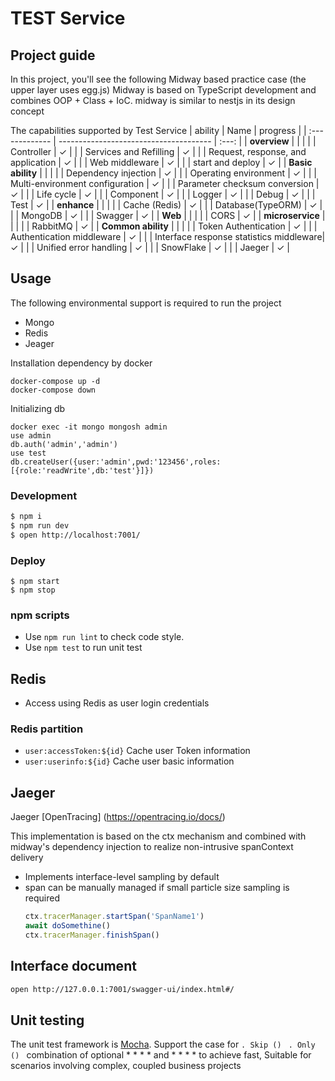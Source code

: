 # TEST Service

## Project guide
In this project, you'll see the following Midway based practice case (the upper layer uses egg.js)
Midway is based on TypeScript development and combines OOP + Class + IoC. midway is similar to nestjs in its design concept

The capabilities supported by Test Service
| ability       | Name                                   | progress  |
| :------------- | -------------------------------------- | :---: |
| **overview**   |                                        |       |
|                | Controller                             |   ✓   |
|                | Services and Refilling                 |   ✓   |
|                | Request, response, and application     |   ✓   |
|                | Web middleware                         |   ✓   |
|                | start and deploy                       |   ✓   |
| **Basic ability**   |                                   |       |
|                | Dependency injection                   |   ✓   |
|                | Operating environment                  |   ✓   |
|                | Multi-environment configuration                                             |   ✓   |
|                | Parameter checksum conversion          |   ✓   |
|                | Life cycle                             |   ✓   |
|                | Component                              |   ✓   |
|                | Logger                                 |   ✓   |
|                | Debug                                  |   ✓   |
|                | Test                                   |   ✓   |
| **enhance**       |                                     |       |
|                | Cache (Redis)                          |   ✓   |
|                | Database(TypeORM)                      |   ✓   |
|                | MongoDB                                |   ✓   |
|                | Swagger                                |   ✓   |
| **Web**    |                                         |       |
|                |      CORS                               |   ✓   |
| **microservice**     |                                         |       |
|                | RabbitMQ                               |   ✓   |
| **Common ability**   |                                         |       |
|                | Token Authentication                  |   ✓   |
|                | Authentication middleware             |   ✓   |
|                | Interface response statistics middleware|   ✓   |
|                | Unified error handling                  |   ✓   |
|                | SnowFlake                               |   ✓   |
|                | Jaeger                                   |   ✓   |



## Usage

The following environmental support is required to run the project
- Mongo
- Redis
- Jeager

Installation dependency by docker
```
docker-compose up -d
docker-compose down
```

Initializing db
```
docker exec -it mongo mongosh admin
use admin
db.auth('admin','admin')
use test
db.createUser({user:'admin',pwd:'123456',roles:[{role:'readWrite',db:'test'}]})

```

### Development

```bash
$ npm i
$ npm run dev
$ open http://localhost:7001/
```

### Deploy
```
$ npm start
$ npm stop
```

### npm scripts
* Use `npm run lint` to check code style.
* Use `npm test` to run unit test

## Redis
- Access using Redis as user login credentials

### Redis partition

- `user:accessToken:${id}` Cache user Token information
- `user:userinfo:${id}` Cache user basic information


## Jaeger

Jaeger [OpenTracing] (https://opentracing.io/docs/)

This implementation is based on the ctx mechanism and combined with midway's dependency injection to realize non-intrusive spanContext delivery
- Implements interface-level sampling by default
- span can be manually managed if small particle size sampling is required
  ```ts
  ctx.tracerManager.startSpan('SpanName1')
  await doSomethine()
  ctx.tracerManager.finishSpan()
  ```

## Interface document
```bash
open http://127.0.0.1:7001/swagger-ui/index.html#/
```


## Unit testing
The unit test framework is [Mocha](https://mochajs.org/).
Support the case for `. Skip () ` `. Only () ` combination of optional * * * * and * * * * to achieve fast,
Suitable for scenarios involving complex, coupled business projects
